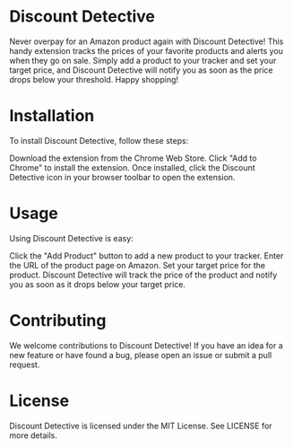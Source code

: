 # Discount Detective

Never overpay for an Amazon product again with Discount Detective! This handy extension tracks the prices of your favorite products and alerts you when they go on sale. Simply add a product to your tracker and set your target price, and Discount Detective will notify you as soon as the price drops below your threshold. Happy shopping!

# Installation

To install Discount Detective, follow these steps:

Download the extension from the Chrome Web Store.
Click "Add to Chrome" to install the extension.
Once installed, click the Discount Detective icon in your browser toolbar to open the extension.

# Usage

Using Discount Detective is easy:

Click the "Add Product" button to add a new product to your tracker.
Enter the URL of the product page on Amazon.
Set your target price for the product.
Discount Detective will track the price of the product and notify you as soon as it drops below your target price.

# Contributing

We welcome contributions to Discount Detective! If you have an idea for a new feature or have found a bug, please open an issue or submit a pull request.

# License

Discount Detective is licensed under the MIT License. See LICENSE for more details.